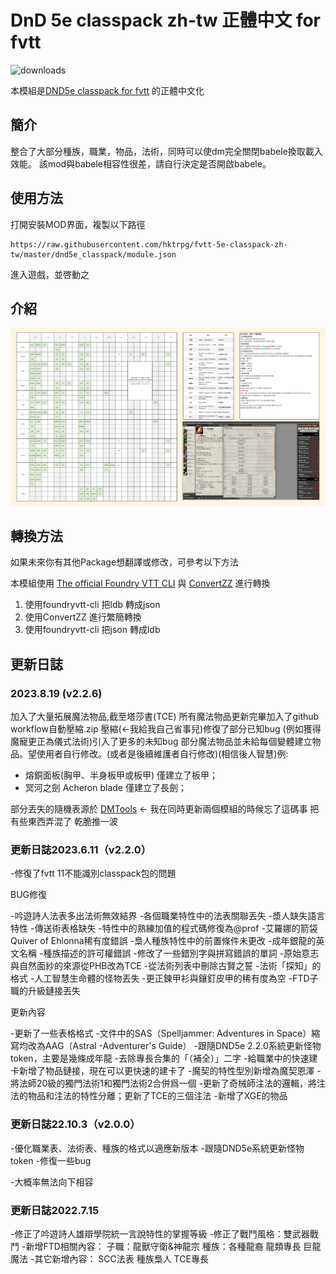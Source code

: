 # DnD 5e classpack zh-tw 正體中文  for fvtt

![downloads](https://img.shields.io/github/downloads/hktrpg/fvtt-5e-classpack-zh-tw/total)

本模組是[DND5e classpack for fvtt](https://github.com/HJSmile/classpack) 的正體中文化

## 簡介

整合了大部分種族，職業，物品，法術，同時可以使dm完全關閉babele換取載入效能。
該mod與babele相容性很差，請自行決定是否開啟babele。

## 使用方法

打開安裝MOD界面，複製以下路徑

```
https://raw.githubusercontent.com/hktrpg/fvtt-5e-classpack-zh-tw/master/dnd5e_classpack/module.json
```

進入遊戲，並啓動之

## 介紹

![MODPanel](./使用說明.png)

## 轉換方法

如果未來你有其他Package想翻譯或修改，可參考以下方法

本模組使用 [The official Foundry VTT CLI](https://github.com/foundryvtt/foundryvtt-cli) 與 [ConvertZZ](https://github.com/flier268/ConvertZZ) 進行轉換

1. 使用foundryvtt-cli 把ldb 轉成json
2. 使用ConvertZZ 進行繁簡轉換
3. 使用foundryvtt-cli 把json 轉成ldb

## 更新日誌

### 2023.8.19 (v2.2.6)

加入了大量拓展魔法物品,截至塔莎書(TCE) 所有魔法物品更新完畢加入了github workflow自動壓縮.zip 壓縮(←我給我自己省事兒)修復了部分已知bug (例如獲得魔寵更正為儀式法術)引入了更多的未知bug
部分魔法物品並未給每個變體建立物品。望使用者自行修改。(或者是後續維護者自行修改)(相信後人智慧)例:

+ 熔銅面板(胸甲、半身板甲或板甲) 僅建立了板甲；
+ 冥河之劍 Acheron blade 僅建立了長劍；

部分丟失的隨機表源於
[DMTools](https://github.com/feederze/DMTools) ← 我在同時更新兩個模組的時候忘了這碼事 把有些東西弄混了 乾脆推一波

### 更新日誌2023.6.11（v2.2.0）

-修復了fvtt 11不能識別classpack包的問題

BUG修復

-吟遊詩人法表多出法術無效結界
-各個職業特性中的法表關聯丟失
-漿人缺失語言特性
-傳送術表格缺失
-特性中的熟練加值的程式碼修復為@prof
-艾羅娜的箭袋 Quiver of Ehlonna稀有度錯誤
-梟人種族特性中的前置條件未更改
-成年銀龍的英文名稱
-種族描述的許可權錯誤
-修改了一些錯別字與拼寫錯誤的單詞
-原始意志與自然面紗的來源從PHB改為TCE
-從法術列表中刪除古賢之誓
-法術「探知」的格式
-人工智慧生命體的怪物丟失
-更正鍊甲衫與鑲釘皮甲的稀有度為空
-FTD子職的升級鏈接丟失

更新內容

-更新了一些表格格式
-文件中的SAS（Spelljammer: Adventures in Space）縮寫均改為AAG（Astral -Adventurer's Guide）
-跟隨DND5e 2.2.0系統更新怪物token，主要是幾條成年龍
-去除專長合集的「（補全）」二字
-給職業中的快速建卡新增了物品鏈接，現在可以更快速的建卡了
-魔契的特性型別新增為魔契恩澤
-將法師20級的獨門法術1和獨門法術2合併爲一個
-更新了奇械師注法的邏輯，將注法的物品和注法的特性分離；更新了TCE的三個注法
-新增了XGE的物品

### 更新日誌22.10.3（v2.0.0）

-優化職業表、法術表、種族的格式以適應新版本
-跟隨DND5e系統更新怪物token
-修復一些bug

-大概率無法向下相容

### 更新日誌2022.7.15

-修正了吟遊詩人雄辯學院統一言說特性的掌握等級
-修正了戰鬥風格：雙武器戰鬥
-新增FTD相關內容：
子職：龍獸守衛&神龍宗
種族：各種龍裔
龍類專長
巨龍魔法
-其它新增內容：
SCC法表
種族梟人
TCE專長
